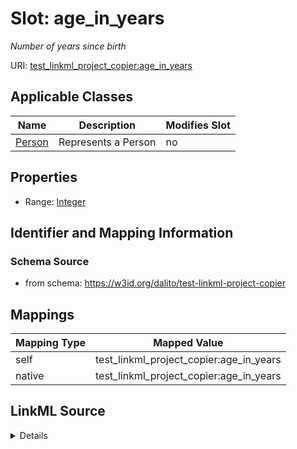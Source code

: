 

# Slot: age_in_years


_Number of years since birth_





URI: [test_linkml_project_copier:age_in_years](https://w3id.org/dalito/test-linkml-project-copier/age_in_years)



<!-- no inheritance hierarchy -->





## Applicable Classes

| Name | Description | Modifies Slot |
| --- | --- | --- |
| [Person](Person.md) | Represents a Person |  no  |







## Properties

* Range: [Integer](Integer.md)





## Identifier and Mapping Information







### Schema Source


* from schema: https://w3id.org/dalito/test-linkml-project-copier




## Mappings

| Mapping Type | Mapped Value |
| ---  | ---  |
| self | test_linkml_project_copier:age_in_years |
| native | test_linkml_project_copier:age_in_years |




## LinkML Source

<details>
```yaml
name: age_in_years
description: Number of years since birth
from_schema: https://w3id.org/dalito/test-linkml-project-copier
rank: 1000
alias: age_in_years
domain_of:
- Person
range: integer

```
</details>